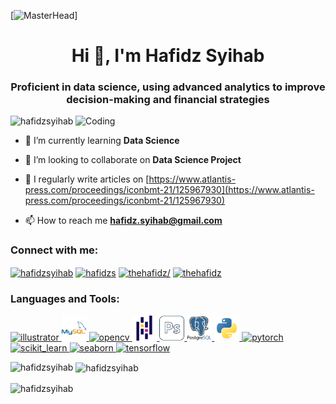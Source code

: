 [![MasterHead](https://indusuni.ac.in/uploads/blogs/iite/Understanding%20the%20Hype%20Around%20Machine%20Learning.gif)]
<h1 align="center">Hi 👋, I'm Hafidz Syihab</h1>
<h3 align="center">Proficient in data science, using advanced analytics to improve decision-making and financial strategies</h3>
<img align="right" alt="Coding" width="400" src="https://guruprasad.codes/_ipx/w_750,q_75/%2F_next%2Fstatic%2Fmedia%2Fcoder.41289687.gif">


<p align="left"> <img src="https://komarev.com/ghpvc/?username=hafidzsyihab&label=Profile%20views&color=0e75b6&style=flat" alt="hafidzsyihab" /> </p>

- 🌱 I’m currently learning **Data Science**

- 👯 I’m looking to collaborate on **Data Science Project**

- 📝 I regularly write articles on [https://www.atlantis-press.com/proceedings/iconbmt-21/125967930](https://www.atlantis-press.com/proceedings/iconbmt-21/125967930)

- 📫 How to reach me **hafidz.syihab@gmail.com**

<h3 align="left">Connect with me:</h3>
<p align="left">
<a href="https://linkedin.com/in/hafidzsyihab" target="blank"><img align="center" src="https://raw.githubusercontent.com/rahuldkjain/github-profile-readme-generator/master/src/images/icons/Social/linked-in-alt.svg" alt="hafidzsyihab" height="30" width="40" /></a>
<a href="https://kaggle.com/hafidzs" target="blank"><img align="center" src="https://raw.githubusercontent.com/rahuldkjain/github-profile-readme-generator/master/src/images/icons/Social/kaggle.svg" alt="hafidzs" height="30" width="40" /></a>
<a href="https://fb.com/thehafidz/" target="blank"><img align="center" src="https://raw.githubusercontent.com/rahuldkjain/github-profile-readme-generator/master/src/images/icons/Social/facebook.svg" alt="thehafidz/" height="30" width="40" /></a>
<a href="https://instagram.com/thehafidz" target="blank"><img align="center" src="https://raw.githubusercontent.com/rahuldkjain/github-profile-readme-generator/master/src/images/icons/Social/instagram.svg" alt="thehafidz" height="30" width="40" /></a>
</p>

<h3 align="left">Languages and Tools:</h3>
<p align="left"> <a href="https://www.adobe.com/in/products/illustrator.html" target="_blank" rel="noreferrer"> <img src="https://www.vectorlogo.zone/logos/adobe_illustrator/adobe_illustrator-icon.svg" alt="illustrator" width="40" height="40"/> </a> <a href="https://www.mysql.com/" target="_blank" rel="noreferrer"> <img src="https://raw.githubusercontent.com/devicons/devicon/master/icons/mysql/mysql-original-wordmark.svg" alt="mysql" width="40" height="40"/> </a> <a href="https://opencv.org/" target="_blank" rel="noreferrer"> <img src="https://www.vectorlogo.zone/logos/opencv/opencv-icon.svg" alt="opencv" width="40" height="40"/> </a> <a href="https://pandas.pydata.org/" target="_blank" rel="noreferrer"> <img src="https://raw.githubusercontent.com/devicons/devicon/2ae2a900d2f041da66e950e4d48052658d850630/icons/pandas/pandas-original.svg" alt="pandas" width="40" height="40"/> </a> <a href="https://www.photoshop.com/en" target="_blank" rel="noreferrer"> <img src="https://raw.githubusercontent.com/devicons/devicon/master/icons/photoshop/photoshop-line.svg" alt="photoshop" width="40" height="40"/> </a> <a href="https://www.postgresql.org" target="_blank" rel="noreferrer"> <img src="https://raw.githubusercontent.com/devicons/devicon/master/icons/postgresql/postgresql-original-wordmark.svg" alt="postgresql" width="40" height="40"/> </a> <a href="https://www.python.org" target="_blank" rel="noreferrer"> <img src="https://raw.githubusercontent.com/devicons/devicon/master/icons/python/python-original.svg" alt="python" width="40" height="40"/> </a> <a href="https://pytorch.org/" target="_blank" rel="noreferrer"> <img src="https://www.vectorlogo.zone/logos/pytorch/pytorch-icon.svg" alt="pytorch" width="40" height="40"/> </a> <a href="https://scikit-learn.org/" target="_blank" rel="noreferrer"> <img src="https://upload.wikimedia.org/wikipedia/commons/0/05/Scikit_learn_logo_small.svg" alt="scikit_learn" width="40" height="40"/> </a> <a href="https://seaborn.pydata.org/" target="_blank" rel="noreferrer"> <img src="https://seaborn.pydata.org/_images/logo-mark-lightbg.svg" alt="seaborn" width="40" height="40"/> </a> <a href="https://www.tensorflow.org" target="_blank" rel="noreferrer"> <img src="https://www.vectorlogo.zone/logos/tensorflow/tensorflow-icon.svg" alt="tensorflow" width="40" height="40"/> </a> </p>

<p><img align="left" src="https://github-readme-stats.vercel.app/api/top-langs?username=hafidzsyihab&show_icons=true&locale=en&layout=compact" alt="hafidzsyihab" /></p>

<p>&nbsp;<img align="center" src="https://github-readme-stats.vercel.app/api?username=hafidzsyihab&show_icons=true&locale=en" alt="hafidzsyihab" /></p>

<p><img align="center" src="https://github-readme-streak-stats.herokuapp.com/?user=hafidzsyihab&" alt="hafidzsyihab" /></p>
